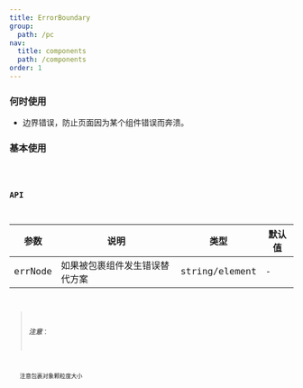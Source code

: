```yaml
---
title: ErrorBoundary
group:
  path: /pc
nav:
  title: components
  path: /components
order: 1
---
```


### 何时使用

- 边界错误，防止页面因为某个组件错误而奔溃。

### 基本使用

  <code src="./demos/Base.tsx" />

### API

| 参数    | 说明                           | 类型            | 默认值 |
| ------- | ------------------------------ | --------------- | ------ |
| errNode | 如果被包裹组件发生错误替代方案 | string\/element | -      |

> **_注意_**：

       注意包裹对象颗粒度大小
